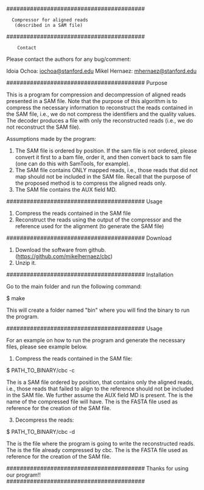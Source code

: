 
#########################################
                                  
      Compressor for aligned reads 
       (described in a SAM file)              

#########################################

		Contact               
		
Please contact the authors for any bug/comment:

Idoia Ochoa:	iochoa@stanford.edu
Mikel Hernaez:	mhernaez@stanford.edu

#########################################
		Purpose

This is a program for compression and decompression of aligned reads presented in a SAM file.
Note that the purpose of this algorithm is to compress the necessary information to reconstruct the reads contained in the SAM file, i.e.,
we do not compress the identifiers and the quality values.
The decoder produces a file with only the reconstructed reads (i.e., we do not reconstruct the SAM file). 

Assumptions made by the program:
1) The SAM file is ordered by position.
If the sam file is not ordered, please convert it first to a bam file, order it, and then convert back to sam file (one can do this with SamTools, for example).
2) The SAM file contains ONLY mapped reads, i.e., those reads that did not map should not be included in the SAM file.
Recall that the purpose of the proposed method is to compress the aligned reads only.
3) The SAM file contains the AUX field MD.

#########################################
		Usage

1) Compress the reads contained in the SAM file
2) Reconstruct the reads using the output of the compressor and the reference used for the alignment (to generate the SAM file)

#########################################
		Download

1) Download the software from github. (https://github.com/mikelhernaez/cbc) 
2) Unzip it.

#########################################
              Installation

Go to the main folder and run the following command:

$ make

This will create a folder named "bin" where you will find the binary to run the program.

#########################################
		Usage

For an example on how to run the program and generate the necessary files, please see example below.

1) Compress the reads contained in the SAM file:

$ PATH_TO_BINARY/cbc -c <samFile> <outputFile> <ReferenceFile>

The <samFile> is a SAM file ordered by position, that contains only the aligned reads, i.e., those reads that failed to align to the reference should not be included in the SAM file. We further assume the AUX field MD is present.
The <outputFile> is the name of the compressed file will have.
The <ReferenceFile> is the FASTA file used as reference for the creation of the SAM file.

3) Decompress the reads:

$ PATH_TO_BINARY/cbc -d <compressedFile> <outputFile> <ReferenceFile>

The <outputFile> is the file where the program is going to write the reconstructed reads.
The <compressedFile> is the file already compressed by cbc.
The <ReferenceFile> is the FASTA file used as reference for the creation of the SAM file.

#########################################
    Thanks for using our program!!               
#########################################
